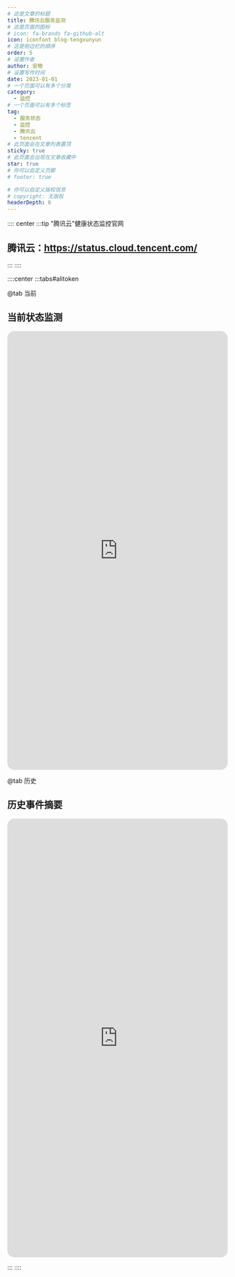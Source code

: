 ```yaml
---
# 这是文章的标题
title: 腾讯云服务监测
# 这是页面的图标
# icon: fa-brands fa-github-alt
icon: iconfont blog-tengxunyun
# 这是侧边栏的顺序
order: 5
# 设置作者
author: 安稳
# 设置写作时间
date: 2023-01-01
# 一个页面可以有多个分类
category:
  - 监控
# 一个页面可以有多个标签
tag:
  - 服务状态
  - 监控
  - 腾讯云
  - tencent
# 此页面会在文章列表置顶
sticky: true
# 此页面会出现在文章收藏中
star: true
# 你可以自定义页脚
# footer: true

# 你可以自定义版权信息
# copyright: 无版权
headerDepth: 6
---
```


<!-- 你可以通过设置页面的 Frontmatter，在页面禁用功能与布局。 -->

<!-- more -->

:::: center
:::tip "腾讯云"健康状态监控官网

## 腾讯云：**https://status.cloud.tencent.com/**
:::
::::

::::center
:::tabs#alitoken

@tab 当前

## 当前状态监测

<iframe src="https://status.cloud.tencent.com/" name="iframe_a" scrolling="ok" frameborder="0" width="100%" height="1000" style="scrolling: no;1px solid #ccc; border-radius: 16px;"></iframe>

@tab 历史

## 历史事件摘要

<iframe src="https://cloud.tencent.com/announce" name="iframe_a" scrolling="no" frameborder="0" width="100%" height="1000" style="scrolling: no;1px solid #ccc; border-radius: 16px;"></iframe>

:::
::::